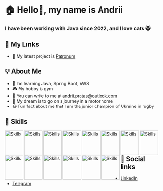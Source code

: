 # 🏠 Hello👋, my name is Andrii

### I have been working with Java since 2022, and I love cats 😸

## 📲 My Links

- 🎨 My latest project is [Patronum](https://github.com/andriiiiiko/patronum)

## 💡 About Me

- 📖 I`m learning Java, Spring Boot, AWS
- 🎮 My hobby is gym
- 💌 You can write to me at andrii.protas@outlook.com
- 🌈 My dream is to go on a journey in a motor home
- 😃 Fun fact about me that I am the junior champion of Ukraine in rugby

## 🔨 Skills

<img src="https://cdn.jsdelivr.net/gh/devicons/devicon/icons/java/java-original.svg" alt="Skills" align="left" width="60" height="80"/> 
<img src="https://cdn.jsdelivr.net/gh/devicons/devicon/icons/csharp/csharp-original.svg" alt="Skills" align="left" width="60" height="80"/> 
<img src="https://cdn.jsdelivr.net/gh/devicons/devicon/icons/dotnetcore/dotnetcore-plain.svg" alt="Skills" align="left" width="60" height="80"/>  
<img src="https://cdn.jsdelivr.net/gh/devicons/devicon/icons/html5/html5-original.svg" alt="Skills" align="left" width="60" height="80"/>  
<img src="https://cdn.jsdelivr.net/gh/devicons/devicon/icons/css3/css3-original.svg" alt="Skills" align="left" width="60" height="80"/>  
<img src="https://cdn.jsdelivr.net/gh/devicons/devicon/icons/mysql/mysql-original.svg" alt="Skills" align="left" width="60" height="80"/>  
<img src="https://cdn.jsdelivr.net/gh/devicons/devicon/icons/postgresql/postgresql-original.svg" alt="Skills" align="left" width="60" height="80"/>  
<img src="https://cdn.jsdelivr.net/gh/devicons/devicon/icons/jenkins/jenkins-original.svg" alt="Skills" align="left" width="60" height="80"/>  
<img src="https://cdn.jsdelivr.net/gh/devicons/devicon/icons/docker/docker-original.svg" alt="Skills" align="left" width="60" height="80"/>   
<img src="https://cdn.jsdelivr.net/gh/devicons/devicon/icons/jetbrains/jetbrains-original.svg" alt="Skills" align="left" width="60" height="80"/> 
<img src="https://cdn.jsdelivr.net/gh/devicons/devicon/icons/vscode/vscode-original.svg" alt="Skills" align="left" width="60" height="80"/>  
<img src="https://cdn.jsdelivr.net/gh/devicons/devicon/icons/trello/trello-plain.svg" alt="Skills" align="left" width="60" height="80"/>  
<img src="https://cdn.jsdelivr.net/gh/devicons/devicon/icons/slack/slack-original.svg" alt="Skills" align="left" width="60" height="80"/>
<img src="https://cdn.jsdelivr.net/gh/devicons/devicon/icons/bash/bash-original.svg" alt="Skills" align="left" width="60" height="80"/>

<br><br><br>

## 📰 Social links

- [LinkedIn](https://www.linkedin.com/in/andriiiiiko/)
- [Telegram](https://t.me/andriiiiiko)
